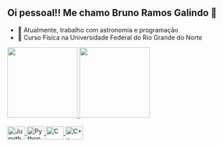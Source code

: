 ## Oi pessoal!! Me chamo Bruno Ramos Galindo 👋

- 🔭 Atualmente, trabalho com astronomia e programação
- 🌱 Curso Física na Universidade Federal do Rio Grande do Norte

<div>
  <a href="https://github.com/Elbruno237">
  <img height="160em" src="https://github-readme-stats.vercel.app/api?username=Elbruno237&show_icons=true&theme=tokyonight&include_all_commits=true&count_private=true"/>
  <img height="160em" src="https://github-readme-stats.vercel.app/api/top-langs/?username=Elbruno237&layout=compact&langs_count=6&theme=tokyonight"/>
</div>

<div style="display: inline_block"><br>
  <img align="center" alt="Jupyther" height="30" width="40" src="https://cdn.jsdelivr.net/gh/devicons/devicon@latest/icons/jupyter/jupyter-original-wordmark.svg" />
  <img align="center" alt="Python" height="30" width="40" src="https://cdn.jsdelivr.net/gh/devicons/devicon/icons/python/python-original.svg" />
  <img align="center" alt="C" height="30" width="40" src="https://cdn.jsdelivr.net/gh/devicons/devicon/icons/c/c-original.svg" />
  <img align="center" alt="C++" height="30" width="40" src="https://cdn.jsdelivr.net/gh/devicons/devicon@latest/icons/cplusplus/cplusplus-original.svg" />
</div>
